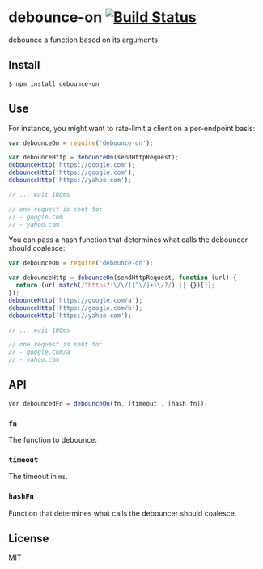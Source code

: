 # debounce-on [![Build Status](https://travis-ci.org/btford/debounce-on.svg?branch=master)](https://travis-ci.org/btford/debounce-on)

debounce a function based on its arguments

## Install

```shell
$ npm install debounce-on
```


## Use

For instance, you might want to rate-limit a client on a per-endpoint basis:

```javascript
var debounceOn = require('debounce-on');

var debounceHttp = debounceOn(sendHttpRequest);
debounceHttp('https://google.com');
debounceHttp('https://google.com');
debounceHttp('https://yahoo.com');

// ... wait 100ms

// one request is sent to:
// - google.com
// - yahoo.com
```

You can pass a hash function that determines what calls the debouncer should coalesce:

```javascript
var debounceOn = require('debounce-on');

var debounceHttp = debounceOn(sendHttpRequest, function (url) {
  return (url.match(/^https?:\/\/([^\/]+)\/?/) || {})[1];
});
debounceHttp('https://google.com/a');
debounceHttp('https://google.com/b');
debounceHttp('https://yahoo.com');

// ... wait 100ms

// one request is sent to:
// - google.com/a
// - yahoo.com
```


## API

```javascript
ver debouncedFn = debounceOn(fn, [timeout], [hash fn]);
```

### `fn`
The function to debounce.

### `timeout`
The timeout in `ms`.

### `hashFn`
Function that determines what calls the debouncer should coalesce.


## License
MIT
